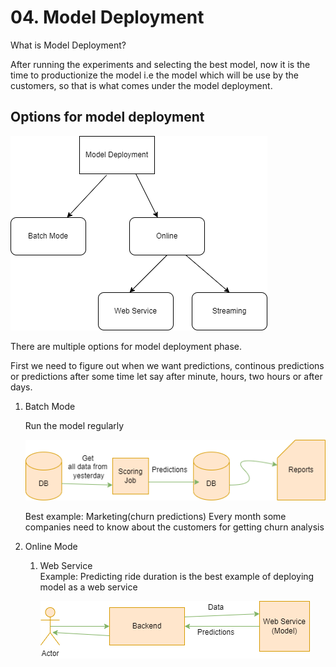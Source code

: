 <h1> 04. Model Deployment </h1>

What is Model Deployment?

After running the experiments and selecting the best model, now it is the time to productionize the  model i.e the model which will be use by the customers,
so that is what comes under the model deployment.

<h2> Options for model deployment </h2>

![Alt text](model_deployment_options.png?raw=true)

There are multiple options for model deployment phase.

First we need to figure out when we want predictions, continous predictions or predictions after some time let say after minute, hours, two hours or after days.



<ol>
<li> Batch Mode </li>
<p> Run the model regularly </p>

![Alt text](Batch_Mode.png?raw=true)

Best example: Marketing(churn predictions)
Every month some companies need to know about the customers for getting churn analysis
  
<li> Online Mode </li>  
<ol>
  <li> Web Service </li>
Example: Predicting ride duration is the best example of deploying model as a web service 


![Alt text](Online_Mode.png?raw=true)




